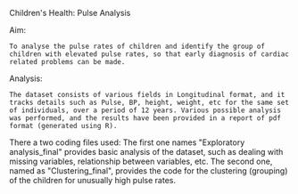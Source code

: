 Children's Health: Pulse Analysis

Aim:

	To analyse the pulse rates of children and identify the group of children with elevated pulse rates, so that early diagnosis of cardiac related problems can be made.

Analysis:

	The dataset consists of various fields in Longitudinal format, and it tracks details such as Pulse, BP, height, weight, etc for the same set of individuals, over a period of 12 years. Various possible analysis was performed, and the results have been provided in a report of pdf format (generated using R). 

There a two coding files used: The first one names "Exploratory analysis_final" provides basic analysis of the dataset, such as dealing with missing variables, relationship between variables, etc. The second one, named as "Clustering_final", provides the code for the clustering (grouping) of the children for unusually high pulse rates. 